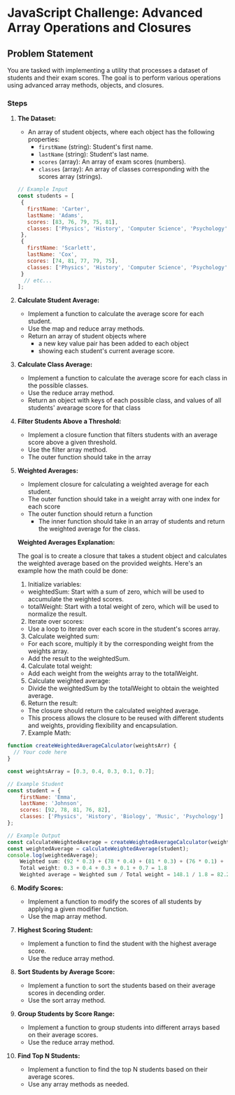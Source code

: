 # JavaScript Challenge: Advanced Array Operations and Closures

## Problem Statement

You are tasked with implementing a utility that processes a dataset of students and their exam scores. The goal is to perform various operations using advanced array methods, objects, and closures.

### Steps

1. **The Dataset:**
   - An array of student objects, where each object has the following properties:
     - `firstName` (string): Student's first name.
     - `lastName` (string): Student's last name.
     - `scores` (array): An array of exam scores (numbers).
     - `classes` (array): An array of classes corresponding with the scores array (strings).

   ```javascript
   // Example Input
   const students = [
    {
      firstName: 'Carter',
      lastName: 'Adams',
      scores: [83, 76, 79, 75, 81],
      classes: ['Physics', 'History', 'Computer Science', 'Psychology', 'Art']
    },
    {
      firstName: 'Scarlett',
      lastName: 'Cox',
      scores: [74, 81, 77, 79, 75],
      classes: ['Physics', 'History', 'Computer Science', 'Psychology', 'Music']
    }
     // etc...
   ];


2. **Calculate Student Average:**
    - Implement a function to calculate the average score for each student.
    - Use the map and reduce array methods.
    - Return an array of student objects where 
        - a new key value pair has been added to each object
        - showing each student's current average score.

3. **Calculate Class Average:**
    - Implement a function to calculate the average score for each class in the possible classes.
    - Use the reduce array method.
    - Return an object with keys of each possible class, and values of all students' avearage score for that class

4. **Filter Students Above a Threshold:**
    - Implement a closure function that filters students with an average score above a given threshold.
    - Use the filter array method.
    - The outer function should take in the array 

5. **Weighted Averages:**
    - Implement closure for calculating a weighted average for each student.
    - The outer function should take in a weight array with one index for each score
    - The outer function should return a function
        - The inner function should take in an array of students and return the weighted average for the class.

    **Weighted Averages Explanation:**

    The goal is to create a closure that takes a student object and calculates the weighted average based on the provided weights.
    Here's an example how the math could be done:

    1. Initialize variables:

    - weightedSum: Start with a sum of zero, which will be used to accumulate the weighted scores.
    - totalWeight: Start with a total weight of zero, which will be used to normalize the result.

    2. Iterate over scores:

    - Use a loop to iterate over each score in the student's scores array.

    3. Calculate weighted sum:

    - For each score, multiply it by the corresponding weight from the weights array.
    - Add the result to the weightedSum.
    
    4. Calculate total weight:

    - Add each weight from the weights array to the totalWeight.

    5. Calculate weighted average:

    - Divide the weightedSum by the totalWeight to obtain the weighted average.

    6. Return the result:

    - The closure should return the calculated weighted average.
    - This process allows the closure to be reused with different students and weights, providing flexibility and encapsulation.

    7. Example Math:
```js
function createWeightedAverageCalculator(weightsArr) {
  // Your code here
}

const weightsArray = [0.3, 0.4, 0.3, 0.1, 0.7];

// Example Student
const student = {       
    firstName: 'Emma',
    lastName: 'Johnson',
    scores: [92, 78, 81, 76, 82],
    classes: ['Physics', 'History', 'Biology', 'Music', 'Psychology'] 
};

// Example Output
const calculateWeightedAverage = createWeightedAverageCalculator(weightArray);
const weightedAverage = calculateWeightedAverage(student);
console.log(weightedAverage); 
    Weighted sum: (92 * 0.3) + (78 * 0.4) + (81 * 0.3) + (76 * 0.1) + (82 * 0.7) = 148.1
    Total weight: 0.3 + 0.4 + 0.3 + 0.1 + 0.7 = 1.8
    Weighted average = Weighted sum / Total weight = 148.1 / 1.8 = 82.27 or 82.28
```

6. **Modify Scores:**
    - Implement a function to modify the scores of all students by applying a given modifier function.
    - Use the map array method.

7. **Highest Scoring Student:**
    - Implement a function to find the student with the highest average score.
    - Use the reduce array method.

8. **Sort Students by Average Score:**
    - Implement a function to sort the students based on their average scores in decending order.
    - Use the sort array method.

9. **Group Students by Score Range:**
    - Implement a function to group students into different arrays based on their average scores.
    - Use the reduce array method.

10. **Find Top N Students:**
    - Implement a function to find the top N students based on their average scores.
    - Use any array methods as needed.
